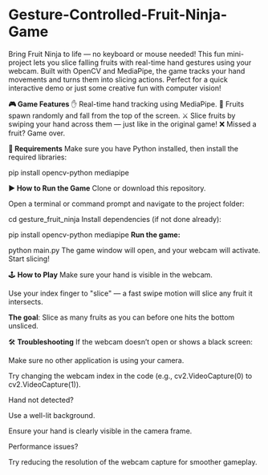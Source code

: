 # Gesture-Controlled-Fruit-Ninja-Game

Bring Fruit Ninja to life — no keyboard or mouse needed! This fun mini-project lets you slice falling fruits with real-time hand gestures using your webcam. Built with OpenCV and MediaPipe, the game tracks your hand movements and turns them into slicing actions. Perfect for a quick interactive demo or just some creative fun with computer vision!

**🎮 Game Features**
✋ Real-time hand tracking using MediaPipe.
🍓 Fruits spawn randomly and fall from the top of the screen.
⚔ Slice fruits by swiping your hand across them — just like in the original game!
❌ Missed a fruit? Game over.

**🧰 Requirements**
Make sure you have Python installed, then install the required libraries:

pip install opencv-python mediapipe

**▶ How to Run the Game**
Clone or download this repository.

Open a terminal or command prompt and navigate to the project folder:

cd gesture_fruit_ninja
Install dependencies (if not done already):

pip install opencv-python mediapipe
**Run the game:**

python main.py
The game window will open, and your webcam will activate. Start slicing!

🕹 **How to Play**
Make sure your hand is visible in the webcam.

Use your index finger to "slice" — a fast swipe motion will slice any fruit it intersects.

**The goal**: Slice as many fruits as you can before one hits the bottom unsliced.

🛠 **Troubleshooting**
If the webcam doesn’t open or shows a black screen:

Make sure no other application is using your camera.

Try changing the webcam index in the code (e.g., cv2.VideoCapture(0) to cv2.VideoCapture(1)).

Hand not detected?

Use a well-lit background.

Ensure your hand is clearly visible in the camera frame.

Performance issues?

Try reducing the resolution of the webcam capture for smoother gameplay.
